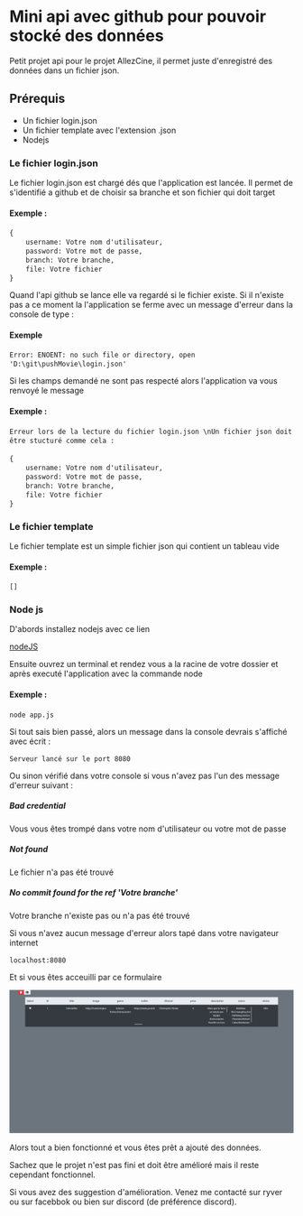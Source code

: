 # Mini api avec github pour pouvoir stocké des données

Petit projet api pour le projet AllezCine, il permet juste d'enregistré des données dans un fichier json.

## Prérequis

- Un fichier login.json
- Un fichier template avec l'extension .json
- Nodejs

### Le fichier login.json

Le fichier login.json est chargé dés que l'application est lancée. Il permet de s'identifié a github et de choisir sa branche et son fichier qui doit target

#### Exemple :

```
{
    username: Votre nom d'utilisateur,
    password: Votre mot de passe,
    branch: Votre branche,
    file: Votre fichier
}
```

Quand l'api github se lance elle va regardé si le fichier existe. Si il n'existe pas a ce moment la
l'application se ferme avec un message d'erreur dans la console de type :

#### Exemple

```
Error: ENOENT: no such file or directory, open 'D:\git\pushMovie\login.json'
```

Si les champs demandé ne sont pas respecté alors l'application va vous 
renvoyé le message

#### Exemple : 

```
Erreur lors de la lecture du fichier login.json \nUn fichier json doit être stucturé comme cela : 

{
    username: Votre nom d'utilisateur,
    password: Votre mot de passe,
    branch: Votre branche,
    file: Votre fichier
}
```

### Le fichier template

Le fichier template est un simple fichier json qui contient un tableau vide

#### Exemple : 

```
[]
```

### Node js

D'abords installez nodejs avec ce lien

[nodeJS](https://nodejs.org/fr/)


Ensuite ouvrez un terminal et rendez vous a la racine de votre dossier et après executé l'application avec la commande node

#### Exemple : 

```
node app.js
```

Si tout sais bien passé, alors un message dans la console devrais s'affiché avec écrit : 

```
Serveur lancé sur le port 8080
```

Ou sinon vérifié dans votre console si vous n'avez pas l'un des message d'erreur suivant : 

##### Bad credential

Vous vous êtes trompé dans votre nom d'utilisateur ou votre mot de passe

##### Not found

Le fichier n'a pas été trouvé

##### No commit found for the ref 'Votre branche'

Votre branche n'existe pas ou n'a pas été trouvé

Si vous n'avez aucun message d'erreur alors tapé dans votre navigateur internet

```
localhost:8080
```

Et si vous êtes acceuilli par ce formulaire

![formulaire](assets/image/formImage.png)

Alors tout a bien fonctionné et vous êtes prêt a ajouté des données.

Sachez que le projet n'est pas fini et doit être amélioré mais il reste cependant fonctionnel.

Si vous avez des suggestion d'amélioration. Venez me contacté sur ryver ou sur facebbok ou bien sur discord (de préférence discord).